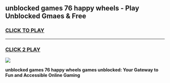 
## unblocked games 76 happy wheels - Play Unblocked Gmaes & Free
<h3>
<a href="https://premium.freeplayer.one?title=unblocked_games_76_happy_wheels&ref=19F">CLICK TO PLAY</a></h3>
<hr>

<h3>
<a href="https://premium.freeplayer.one?title=unblocked_games_76_happy_wheels&ref=19F">CLICK 2 PLAY</a>
  
</h3>

<a href="https://premium.freeplayer.one?title=unblocked_games_76_happy_wheels&ref=19F/"><img src="https://clearcache.store/games.png"></a>


**unblocked games 76 happy wheels games unblocked: Your Gateway to Fun and Accessible Online Gaming**
